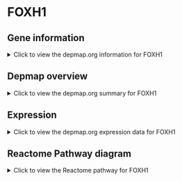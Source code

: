 <h1>FOXH1</h1>

<h2>Gene information</h2>
<details>
  <summary>Click to view the depmap.org information for FOXH1</summary>
  <p><a href="https://depmap.org/portal/gene/FOXH1?tab=about" target="_BLANK">Open page in a new tab...</a></p>
  <iframe src="https://depmap.org/portal/gene/FOXH1?tab=about" style="border:none;width:100%;height:800px"></iframe>
</details>

<h2>Depmap overview</h2>
<details>
  <summary>Click to view the depmap.org summary for FOXH1</summary>
  <p><a href="https://depmap.org/portal/gene/FOXH1?tab=overview" target="_BLANK">Open page in a new tab...</a></p>
  <iframe src="https://depmap.org/portal/gene/FOXH1?tab=overview" style="border:none;width:100%;height:800px"></iframe>
</details>

<h2>Expression</h2>
<details>
  <summary>Click to view the depmap.org expression data for FOXH1</summary>
  <p><a href="https://depmap.org/portal/gene/FOXH1?tab=characterization" target="_BLANK">Open page in a new tab...</a></p>
  <iframe src="https://depmap.org/portal/gene/FOXH1?tab=characterization" style="border:none;width:100%;height:800px"></iframe>
</details>



<h2>Reactome Pathway diagram</h2>
<details>
  <summary>Click to view the Reactome pathway for FOXH1</summary>
  <p><a href="https://reactome.org/PathwayBrowser/#/R-HSA-1502540" target="_BLANK">Open page in a new tab...</a></p>
  <p>Signaling by Activin</p>
<iframe src="https://reactome.org/PathwayBrowser/#/R-HSA-1502540" style="border:none;width:100%;height:800px"></iframe>
</details>



